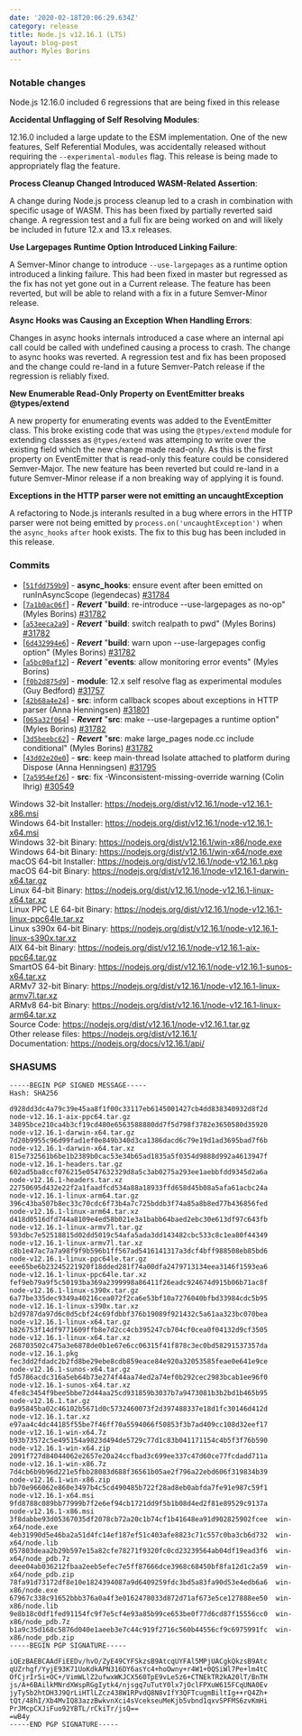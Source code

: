 ```yaml
---
date: '2020-02-18T20:06:29.634Z'
category: release
title: Node.js v12.16.1 (LTS)
layout: blog-post
author: Myles Borins
---
```


### Notable changes

Node.js 12.16.0 included 6 regressions that are being fixed in this release

**Accidental Unflagging of Self Resolving Modules**:

12.16.0 included a large update to the ESM implementation. One of the new features,
Self Referential Modules, was accidentally released without requiring the `--experimental-modules`
flag. This release is being made to appropriately flag the feature.

**Process Cleanup Changed Introduced WASM-Related Assertion**:

A change during Node.js process cleanup led to a crash in combination with
specific usage of WASM. This has been fixed by partially reverted said change.
A regression test and a full fix are being worked on and will likely be included
in future 12.x and 13.x releases.

**Use Largepages Runtime Option Introduced Linking Failure**:

A Semver-Minor change to introduce `--use-largepages` as a runtime option
introduced a linking failure. This had been fixed in master but regressed as the fix has not yet gone out
in a Current release. The feature has been reverted, but will be able to reland with a fix in a future
Semver-Minor release.

**Async Hooks was Causing an Exception When Handling Errors**:

Changes in async hooks internals introduced a case where an internal api call could be called with undefined
causing a process to crash. The change to async hooks was reverted. A regression test and fix has been proposed
and the change could re-land in a future Semver-Patch release if the regression is reliably fixed.

**New Enumerable Read-Only Property on EventEmitter breaks @types/extend**

A new property for enumerating events was added to the EventEmitter class. This
broke existing code that was using the `@types/extend` module for extending classses
as `@types/extend` was attemping to write over the existing field which the new
change made read-only. As this is the first property on EventEmitter that is
read-only this feature could be considered Semver-Major. The new feature has been
reverted but could re-land in a future Semver-Minor release if a non breaking way
of applying it is found.

**Exceptions in the HTTP parser were not emitting an uncaughtException**

A refactoring to Node.js interanls resulted in a bug where errors in the HTTP
parser were not being emitted by `process.on('uncaughtException')` when the `async_hooks` `after`
hook exists. The fix to this bug has been included in this release.

### Commits

- [[`51fdd759b9`](https://github.com/nodejs/node/commit/51fdd759b9)] - **async_hooks**: ensure event after been emitted on runInAsyncScope (legendecas) [#31784](https://github.com/nodejs/node/pull/31784)
- [[`7a1b0ac06f`](https://github.com/nodejs/node/commit/7a1b0ac06f)] - **_Revert_** "**build**: re-introduce --use-largepages as no-op" (Myles Borins) [#31782](https://github.com/nodejs/node/pull/31782)
- [[`a53eeca2a9`](https://github.com/nodejs/node/commit/a53eeca2a9)] - **_Revert_** "**build**: switch realpath to pwd" (Myles Borins) [#31782](https://github.com/nodejs/node/pull/31782)
- [[`6d432994e6`](https://github.com/nodejs/node/commit/6d432994e6)] - **_Revert_** "**build**: warn upon --use-largepages config option" (Myles Borins) [#31782](https://github.com/nodejs/node/pull/31782)
- [[`a5bc00af12`](https://github.com/nodejs/node/commit/a5bc00af12)] - **_Revert_** "**events**: allow monitoring error events" (Myles Borins)
- [[`f0b2d875d9`](https://github.com/nodejs/node/commit/f0b2d875d9)] - **module**: 12.x self resolve flag as experimental modules (Guy Bedford) [#31757](https://github.com/nodejs/node/pull/31757)
- [[`42b68a4e24`](https://github.com/nodejs/node/commit/42b68a4e24)] - **src**: inform callback scopes about exceptions in HTTP parser (Anna Henningsen) [#31801](https://github.com/nodejs/node/pull/31801)
- [[`065a32f064`](https://github.com/nodejs/node/commit/065a32f064)] - **_Revert_** "**src**: make --use-largepages a runtime option" (Myles Borins) [#31782](https://github.com/nodejs/node/pull/31782)
- [[`3d5beebc62`](https://github.com/nodejs/node/commit/3d5beebc62)] - **_Revert_** "**src**: make large_pages node.cc include conditional" (Myles Borins) [#31782](https://github.com/nodejs/node/pull/31782)
- [[`43d02e20e0`](https://github.com/nodejs/node/commit/43d02e20e0)] - **src**: keep main-thread Isolate attached to platform during Dispose (Anna Henningsen) [#31795](https://github.com/nodejs/node/pull/31795)
- [[`7a5954ef26`](https://github.com/nodejs/node/commit/7a5954ef26)] - **src**: fix -Winconsistent-missing-override warning (Colin Ihrig) [#30549](https://github.com/nodejs/node/pull/30549)

Windows 32-bit Installer: https://nodejs.org/dist/v12.16.1/node-v12.16.1-x86.msi \
Windows 64-bit Installer: https://nodejs.org/dist/v12.16.1/node-v12.16.1-x64.msi \
Windows 32-bit Binary: https://nodejs.org/dist/v12.16.1/win-x86/node.exe \
Windows 64-bit Binary: https://nodejs.org/dist/v12.16.1/win-x64/node.exe \
macOS 64-bit Installer: https://nodejs.org/dist/v12.16.1/node-v12.16.1.pkg \
macOS 64-bit Binary: https://nodejs.org/dist/v12.16.1/node-v12.16.1-darwin-x64.tar.gz \
Linux 64-bit Binary: https://nodejs.org/dist/v12.16.1/node-v12.16.1-linux-x64.tar.xz \
Linux PPC LE 64-bit Binary: https://nodejs.org/dist/v12.16.1/node-v12.16.1-linux-ppc64le.tar.xz \
Linux s390x 64-bit Binary: https://nodejs.org/dist/v12.16.1/node-v12.16.1-linux-s390x.tar.xz \
AIX 64-bit Binary: https://nodejs.org/dist/v12.16.1/node-v12.16.1-aix-ppc64.tar.gz \
SmartOS 64-bit Binary: https://nodejs.org/dist/v12.16.1/node-v12.16.1-sunos-x64.tar.xz \
ARMv7 32-bit Binary: https://nodejs.org/dist/v12.16.1/node-v12.16.1-linux-armv7l.tar.xz \
ARMv8 64-bit Binary: https://nodejs.org/dist/v12.16.1/node-v12.16.1-linux-arm64.tar.xz \
Source Code: https://nodejs.org/dist/v12.16.1/node-v12.16.1.tar.gz \
Other release files: https://nodejs.org/dist/v12.16.1/ \
Documentation: https://nodejs.org/docs/v12.16.1/api/

### SHASUMS

```
-----BEGIN PGP SIGNED MESSAGE-----
Hash: SHA256

d928dd3dc4a79c39e45aa8f1f00c33117eb6145001427cb4dd838340932d8f2d  node-v12.16.1-aix-ppc64.tar.gz
34895bce210ca4b3cf19cd480e6563588880dd7f5d798f3782e3650580d35920  node-v12.16.1-darwin-x64.tar.gz
7d20b9955c96d99fad1ef0e849b340d3ca1386dacd6c79e19d1ad3695bad7f6b  node-v12.16.1-darwin-x64.tar.xz
815e732561b6be1b2389b0cac53e34b65ad1835a5f0354d9888d992a4613947f  node-v12.16.1-headers.tar.gz
602ad5ba8ccf076215e0547632329d8a5c3ab0275a293ee1aebbfdd9345d2a6a  node-v12.16.1-headers.tar.xz
22750695d432e22f2a1faadfcd534a88a18933ffd658d45b08a5afa61acbc24a  node-v12.16.1-linux-arm64.tar.gz
396c43ba507b8ec33c70cdc6f73b4a7c725bddb3f74a85a8b8ed77b436856fed  node-v12.16.1-linux-arm64.tar.xz
d418d0516dfd744a8109e4ed58b021e3a1babb64baed2ebc30e613df97c643fb  node-v12.16.1-linux-armv7l.tar.gz
593dbc7e52518815d02dd5019c54afa5ada3dd143482cbc533c8c1ea80f44349  node-v12.16.1-linux-armv7l.tar.xz
c8b1e47ac7a7a98f9f9b596b1ff567ad5416141317a3dcf4bff988508eb85bd6  node-v12.16.1-linux-ppc64le.tar.gz
eee65be6b23245221920f18dded281f74a00dfa2479713134eea3146f1593ea6  node-v12.16.1-linux-ppc64le.tar.xz
fef9eb79a9f5c50193ba369a2399998a86411f26eadc924674d915b06b71ac8f  node-v12.16.1-linux-s390x.tar.gz
6a77be335dec9349a40216cea072f2ca6e53bf10a7276040bfbd33984cdc5b95  node-v12.16.1-linux-s390x.tar.xz
b2d9787da97d6c0d5cbf24c69fdbbf376b19089f921432c5a61aa323bc070bea  node-v12.16.1-linux-x64.tar.gz
b826753f14df9771609ffb8e7d2cc4cb395247cb704cf0cea0f04132d9cf3505  node-v12.16.1-linux-x64.tar.xz
268703502c475a3e6878de0b1e67e6cc06315f41f878c3ec0bd58291537357da  node-v12.16.1.pkg
fec3dd2fdadc2b2fd8be29ebe8cdb859eace84e920a32053585feae0e641e9ce  node-v12.16.1-sunos-x64.tar.gz
fd5786acdc316a5eb64b73e274f44aa74ed2a74ef0b292cec2983bcab1ee96f0  node-v12.16.1-sunos-x64.tar.xz
4fe8c3454f9bee5bbe72d44aa25cd931859b3037b7a9473081b3b2bd1b465b95  node-v12.16.1.tar.gz
0a95845ba02c46102b5671d0c5732460073f2d397488337e18d1fc30146d412d  node-v12.16.1.tar.xz
e97aa4c4dc44185f55be7f46ff70a5594066f50853f3b7ad409cc108d32eef17  node-v12.16.1-win-x64.7z
b93b73572c5e495154a9823d494de5729c77d1c83b041171154c4b5f3f76b590  node-v12.16.1-win-x64.zip
2091f727d84044062e2657e20a24ccfbad3c699ee337c47d60ce77fcdadd711a  node-v12.16.1-win-x86.7z
7d4cb6b9b96d221e5fbb28083d688f36561b05ae2f796a22ebd606f319834b39  node-v12.16.1-win-x86.zip
bb70e966062e860e3497b4c5cd490485b722f28ad8eb0abfda7fe91e987c59f1  node-v12.16.1-x64.msi
9fd8788c089bb77999b7f2e6ef94cb1721dd9f5b1b08d4ed2f81e89529c9137a  node-v12.16.1-x86.msi
3f8dabbe93d05367035df2078cb72a20c1b74cf1b41648ea91d902825902fcee  win-x64/node.exe
4eb31990d5e46ba2a51d4fc14ef187ef51c403afe8823c71c557c0ba3cb6d732  win-x64/node.lib
057803deaa2b29b597e15a82cfe78271f9320fc0cd23239564ab04df19ead3f6  win-x64/node_pdb.7z
deee04ab036212fbaa2eeb5efec7e5ff87666dce3968c68450bf8fa12d1c2a59  win-x64/node_pdb.zip
78fa91d73172df8e10e1824394087a9d6409259fdc3bd5a83fa90d53e4edb6a6  win-x86/node.exe
67967c338c91652bbb376a0a4f3e0162478033d872d71af673e5ce127888ee50  win-x86/node.lib
9e8b18c0df1fed91154fc9f7e5cf4e93a85b99ce653be0f77d6cd87f15556cc0  win-x86/node_pdb.7z
b1a9c35d168c5876d040e1aeeb3e7c44c919f2716c560b44556cf9c6975991fc  win-x86/node_pdb.zip
-----BEGIN PGP SIGNATURE-----

iQEzBAEBCAAdFiEEDv/hvO/ZyE49CYFSkzsB9AtcqUYFAl5MPjUACgkQkzsB9Atc
qUZrhgf/YyjE93K71UoKdkAPN316DY6asYc4+hoOwny+r4W1+0QSiWl7Pe+lm4tC
OfCjrIr5i+OC+/VimWLlZ2ufwxWKJCX560TpE9vLe5z6+CTNEkTR2kA20lT/BnTH
js/A+6BAilkMNrdXWspRGgIytk4/njsgq7uTutY0lx7jOclFPXuW615FCqUNA0Ev
jyTy5b2htDH3J9QrLiHTlLZcz438W1RPvdQ8N8vIfY3QFTcugmBiltIg++rQ4Zh+
tQt/48hI/Xb4MvIQ83azzBwkvnXci4sVcekseuMeKjb5vbnd1qxvSPFMS6zvKmHi
PrJMcpCXJiFuo92YBTL/rCkiTr/jsQ==
=wB4y
-----END PGP SIGNATURE-----

```
